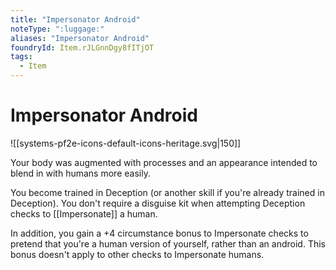 ```yaml
---
title: "Impersonator Android"
noteType: ":luggage:"
aliases: "Impersonator Android"
foundryId: Item.rJLGnnDgy8fITjOT
tags:
  - Item
---
```


# Impersonator Android
![[systems-pf2e-icons-default-icons-heritage.svg|150]]

Your body was augmented with processes and an appearance intended to blend in with humans more easily.

You become trained in Deception (or another skill if you're already trained in Deception). You don't require a disguise kit when attempting Deception checks to [[Impersonate]] a human.

In addition, you gain a +4 circumstance bonus to Impersonate checks to pretend that you're a human version of yourself, rather than an android. This bonus doesn't apply to other checks to Impersonate humans.
